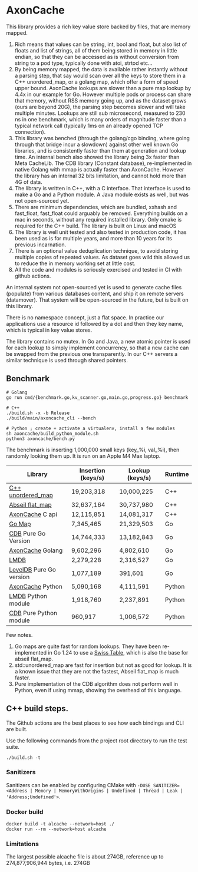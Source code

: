 # AxonCache

This library provides a rich key value store backed by files, that are memory mapped.

1. Rich means that values can be string, int, bool and float, but also list of floats and list of strings, all of them being stored in memory in little endian, so that they can be accessed as is without conversion from string to a pod type, typically done with atoi, strtod etc...
2. By being memory mapped, the data is available rather instantly without a parsing step, that say would scan over all the keys to store them in a C++ unordered_map, or a golang map, which offer a form of speed upper bound. AxonCache lookups are slower than a pure map lookup by 4.4x in our example for Go. However multiple pods or process can share that memory, without RSS memory going up, and as the dataset grows (ours are beyond 20G), the parsing step becomes slower and will take multiple minutes. Lookups are still sub microsecond, measured to 230 ns in one benchmark, which is many orders of magnitude faster than a typical network call (typically 1ms on an already opened TCP connection).
3. This library was benched (through the golang/cgo binding, where going through that bridge incur a slowdown) against other well known Go libraries, and is consistently faster than them at generation and lookup time. An internal bench also showed the library being 3x faster than Meta CacheLib. The CDB library (Constant database), re-implemented in native Golang with mmap is actually faster than AxonCache. However the library has an internal 32 bits limitation, and cannot hold more than 4G of data.
4. The library is written in C++, with a C interface. That interface is used to make a Go and a Python module. A Java module exists as well, but was not open-sourced yet.
5. There are minimum dependencies, which are bundled, xxhash and fast_float, fast_float could arguably be removed. Everything builds on a mac in seconds, without any required installed library. Only cmake is required for the C++ build. The library is built on Linux and macOS
6. The library is well unit tested and also tested in production code, it has been used as is for multiple years, and more than 10 years for its previous incarnation.
7. There is an optional value deduplication technique, to avoid storing multiple copies of repeated values. As dataset goes wild this allowed us to reduce the in memory working set at little cost.
8. All the code and modules is seriously exercised and tested in CI with github actions.

An internal system not open-sourced yet is used to generate cache files (populate) from various databases content, and ship it on remote servers (datamover). That system will be open-sourced in the future, but is built on this library.

There is no namespace concept, just a flat space. In practice our applications use a resource id followed by a dot and then they key name, which is typical in key value stores.

The library contains no mutex. In Go and Java, a new atomic pointer is used for each lookup to simply implement concurrency, so that a new cache can be swapped from the previous one transparently. In our C++ servers a similar technique is used through shared pointers.

## Benchmark

```
# Golang
go run cmd/{benchmark.go,kv_scanner.go,main.go,progress.go} benchmark
```

```
# C++
./build.sh -x -b Release
./build/main/axoncache_cli --bench
```

```
# Python ; create + activate a virtualenv, install a few modules
sh axoncache/build_python_module.sh
python3 axoncache/bench.py 
```

The benchmark is inserting 1,000,000 small keys (key_%i, val_%i), then randomly looking them up.
It is run on an Apple M4 Max laptop.

| Library                                                                  | Insertion (keys/s) | Lookup (keys/s) | Runtime |
| --------------------------------------------------                       | ------------------ | ----------------| --------|
| [C++ unordered_map](https://github.com/AppLovin/AxonCache)               |  19,203,318        | 10,000,225      | C++     |
| [Abseil flat_map](https://abseil.io/docs/cpp/guides/container)           |  32,637,164        | 30,737,980      | C++     |
| [AxonCache](https://github.com/AppLovin/AxonCache) C api                 |  12,115,851        | 14,081,317      | C++     |
| [Go Map](https://pkg.go.dev/builtin#map)                                 |  7,345,465         | 21,329,503      | Go      |
| [CDB](https://cr.yp.to/cdb.html) Pure Go Version                         |  14,744,333        | 13,182,843      | Go      |
| [AxonCache](https://github.com/AppLovin/AxonCache) Golang                |  9,602,296         | 4,802,610       | Go      |
| [LMDB](https://symas.com/lmdb/)                                          |  2,279,228         | 2,316,527       | Go      |
| [LevelDB](https://github.com/syndtr/goleveldb) Pure Go version           |  1,077,189         | 391,601         | Go      |
| [AxonCache](https://github.com/AppLovin/AxonCache) Python                |  5,090,168         | 4,111,591       | Python  |
| [LMDB](https://github.com/jnwatson/py-lmdb/) Python module               |  1,918,760         | 2,237,891       | Python  |
| [CDB](https://github.com/bbayles/python-pure-cdb) Pure Python module     |  960,917           | 1,006,572       | Python  |

Few notes.

1. Go maps are quite fast for random lookups. They have been re-implemented in Go 1.24 to use a [Swiss Table](https://go.dev/blog/swisstable), which is also the base for abseil flat_map.
2. std::unordered_map are fast for insertion but not as good for lookup. It is a known issue that they are not the fastest, Abseil flat_map is much faster.
3. Pure implementation of the CDB algorithm does not perform well in Python, even if using mmap, showing the overhead of this language.

## C++ build steps.

The Github actions are the best places to see how each bindings and CLI are built.

Use the following commands from the project root directory to run the test suite.

```
./build.sh -t
```

### Sanitizers

Sanitizers can be enabled by configuring CMake with `-DUSE_SANITIZER=<Address | Memory | MemoryWithOrigins | Undefined | Thread | Leak | 'Address;Undefined'>`.

### Docker build

```
docker build -t alcache --network=host ./
docker run --rm --network=host alcache
```

### Limitations

The largest possible alcache file is about 274GB, reference up to 274,877,906,944 bytes, i.e. 274GB

